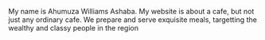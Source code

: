  My name is Ahumuza Williams Ashaba. My website is about a cafe, but not just any ordinary cafe. We prepare and serve exquisite meals, targetting the wealthy and classy people in the region
